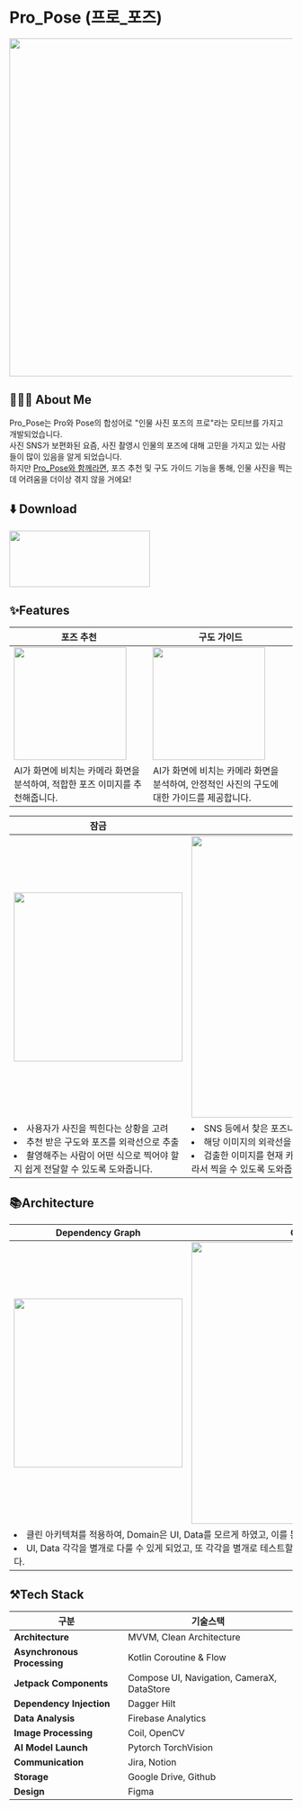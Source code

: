 # Pro_Pose (프로_포즈)
<img width = "600" src="./readme_sources/background_main.png"/>


## 🧏🏻‍♂️ About Me
Pro_Pose는 Pro와 Pose의 합성어로 "인물 사진 포즈의 프로"라는 모티브를 가지고 개발되었습니다. <br>
사진 SNS가 보편화된 요즘, 사진 촬영시 인물의 포즈에 대해 고민을 가지고 있는 사람들이 많이 있음을 알게 되었습니다. <br>
하지만 <u>Pro_Pose와 함께라면</u>, 포즈 추천 및 구도 가이드 기능을 통해, 인물 사진을 찍는 데 어려움을 더이상 겪지 않을 거에요!
<br>

## ⬇️ Download 

<a href="https://play.google.com/store/apps/details?id=com.hanadulset.pro_poseapp"><img width = "250" height="100" src="./readme_sources/download_in_ps.png"/>
</a>

## ✨Features

| <b>포즈 추천</b>| <b>구도 가이드</b> |
  |---|---|
  | <img src="./readme_sources/pose_recommend.gif" width ="200"/>|<img src="./readme_sources/guide_point.gif" width ="200"/> |
  |AI가 화면에 비치는 카메라 화면을 분석하여, 적합한 포즈 이미지를 추천해줍니다. |AI가 화면에 비치는 카메라 화면을 분석하여, 안정적인 사진의 구도에 대한 가이드를 제공합니다.|

  

| <b>잠금</b>| <b>포즈 따오기</b> |
  |---|---| 
  | <img src="./readme_sources/pose_from.png" width ="300"/> | <img src="./readme_sources/lock.png" width ="500"/> |
  | <li> 사용자가 사진을 찍힌다는 상황을 고려 </li> <li> 추천 받은 구도와 포즈를 외곽선으로 추출</li> <li> 촬영해주는 사람이 어떤 식으로 찍어야 할 지 쉽게 전달할 수 있도록 도와줍니다.  |  <li> SNS 등에서 찾은 포즈나 사진 구도를 따라하고 싶은 경우 </li> <li> 해당 이미지의 외곽선을 검출 </li> <li>검출한 이미지를 현재 카메라 화면에 겹쳐보이게 하여, 쉽게 사용자가 따라서 찍을 수 있도록 도와줍니다.</li> ||


## 📚Architecture

<table>
    <thead>
        <tr>
            <th><b>Dependency Graph</b></th>
            <th><b>Clean Architecture</b></th>
        </tr>
    </thead>
    <tbody>
        <tr>
            <td><img src="./readme_sources/project.dot.png" width ="300"/> </td>
            <td><img src="./readme_sources/clean_arch.png" width ="500"/></td>
        </tr>
        <tr>
            <td colspan = "2">
             <li> 클린 아키텍쳐를 적용하여, Domain은 UI, Data를 모르게 하였고, 이를 통해 각 레이어의 <b>관심사를 분리</b> 하였습니다. </li><li> UI, Data 각각을 별개로 다룰 수 있게 되었고, 또 각각을 별개로 테스트할 수 있게 하여, 유지보수 성을 높일 수 있었습니다. </li> 
            </td>
        </tr>
    </tbody>
</table>

## ⚒️Tech Stack 

| 구분 | 기술스택  |
|---|---|
|  **Architecture** |  MVVM, Clean Architecture |
| **Asynchronous Processing** |Kotlin Coroutine & Flow |
|**Jetpack Components**| Compose UI, Navigation, CameraX, DataStore |
| **Dependency Injection**|Dagger Hilt|
|**Data Analysis**| Firebase Analytics |
|**Image Processing**| Coil, OpenCV |
| **AI Model Launch**| Pytorch TorchVision |
| **Communication**| Jira, Notion |
|**Storage**| Google Drive, Github |
|**Design**| Figma |
